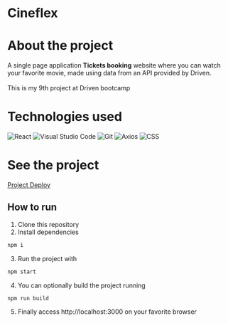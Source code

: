 # Cineflex

#  About the project
 A single page application **Tickets booking** website where you can watch your favorite movie, made using data from an API provided by Driven. <br />          
 This is my 9th project at Driven bootcamp
 

#  Technologies used
![React](https://img.shields.io/badge/React-20232A?style=for-the-badge&logo=react&logoColor=61DAFB)
![Visual Studio Code](https://img.shields.io/badge/Visual%20Studio%20Code-0078d7.svg?style=for-the-badge&logo=visual-studio-code&logoColor=white)
![Git](https://img.shields.io/badge/git-%23F05033.svg?style=for-the-badge&logo=git&logoColor=white)
![Axios](https://img.shields.io/badge/axios-20232A?style=for-the-badge&logo=axios&logoColor=61DAFB)
![CSS](https://img.shields.io/badge/css-20232A?style=for-the-badge&logo=css&logoColor=61DAFB)


#  See the project
 <a href="project09-cineflex.vercel.app" target="_blank">Project Deploy</a>
 
## How to run

1. Clone this repository
2. Install dependencies
```bash
npm i
```
3. Run the project with
```bash
npm start
```
4. You can optionally build the project running
```bash
npm run build
```
5. Finally access http://localhost:3000 on your favorite browser 
